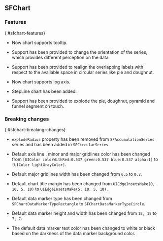 ## SFChart

### Features
{:#sfchart-features}

* Now chart supports tooltip.

* Support has been provided to change the orientation of the series, which provides different perception on the data.

* Support has been provided to realign the overlapping labels with respect to the available space in circular series like pie and doughnut.

* Now chart supports log axis.

* StepLine chart has been added.

* Support has been provided to explode the pie, doughnut, pyramid and funnel segment on touch.

### Breaking changes
{:#sfchart-breaking-changes}

* `explodeRadius` property has been removed from `SFAccumulationSeries` series and has been added in `SFCircularSeries`.

* Default axis line , minor and major gridlines color has been changed from `[UIColor colorWithRed:0.537 green:0.537 blue:0.537 alpha:1]` to `[UIColor lightGrayColor]`.

* Default major gridlines width has been changed from `0.5` to `0.2`.

* Default chart title margin has been changed from `UIEdgeInsetsMake(0, 10, 5, 10)` to `UIEdgeInsetsMake(5, 10, 5, 10)`.

* Default data marker type has been changed from `SFChartDataMarkerTypeRectangle` to `SFChartDataMarkerTypeCircle`.

* Default data marker height and width has been changed from `15, 15` to `7, 7`.  

* The default data marker text color has been changed to white or black based on the darkness of the data marker background color.
